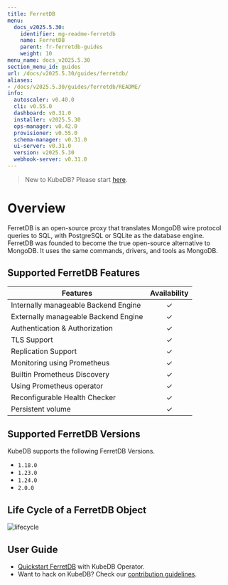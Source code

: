 ```yaml
---
title: FerretDB
menu:
  docs_v2025.5.30:
    identifier: mg-readme-ferretdb
    name: FerretDB
    parent: fr-ferretdb-guides
    weight: 10
menu_name: docs_v2025.5.30
section_menu_id: guides
url: /docs/v2025.5.30/guides/ferretdb/
aliases:
- /docs/v2025.5.30/guides/ferretdb/README/
info:
  autoscaler: v0.40.0
  cli: v0.55.0
  dashboard: v0.31.0
  installer: v2025.5.30
  ops-manager: v0.42.0
  provisioner: v0.55.0
  schema-manager: v0.31.0
  ui-server: v0.31.0
  version: v2025.5.30
  webhook-server: v0.31.0
---
```


> New to KubeDB? Please start [here](/docs/v2025.5.30/README).

# Overview

FerretDB is an open-source proxy that translates MongoDB wire protocol queries to SQL, with PostgreSQL or SQLite as the database engine. FerretDB was founded to become the true open-source alternative to MongoDB. It uses the same commands, drivers, and tools as MongoDB.

## Supported FerretDB Features

| Features                              | Availability |
|---------------------------------------|:------------:|
| Internally  manageable Backend Engine |   &#10003;   |
| Externally manageable Backend Engine  |   &#10003;   |
| Authentication & Authorization        |   &#10003;   |
| TLS Support                           |   &#10003;   |
| Replication Support                   |   &#10003;   |
| Monitoring using Prometheus           |   &#10003;   |
| Builtin Prometheus Discovery          |   &#10003;   |
| Using Prometheus operator             |   &#10003;   |
| Reconfigurable Health Checker         |   &#10003;   |
| Persistent volume                     |   &#10003;   |

## Supported FerretDB Versions

KubeDB supports the following FerretDB Versions.
- `1.18.0`
- `1.23.0`
- `1.24.0`
- `2.0.0`

## Life Cycle of a FerretDB Object

<!---
ref : https://app.diagrams.net/
--->

<p text-align="center">
    <img alt="lifecycle"  src="/docs/v2025.5.30/images/ferretdb/quick-start.png" >
</p>

## User Guide

- [Quickstart FerretDB](/docs/v2025.5.30/guides/ferretdb/quickstart/quickstart) with KubeDB Operator.
- Want to hack on KubeDB? Check our [contribution guidelines](/docs/v2025.5.30/CONTRIBUTING).